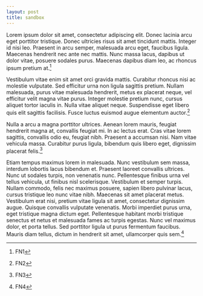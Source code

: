 ```yaml
---
layout: post
title: sandbox
---
```


Lorem ipsum dolor sit amet, consectetur adipiscing elit. Donec lacinia arcu eget porttitor tristique. Donec ultricies risus sit amet tincidunt mattis. Integer id nisi leo. Praesent in arcu semper, malesuada arcu eget, faucibus ligula. Maecenas hendrerit nec ante nec mattis. Nunc massa lacus, dapibus ut dolor vitae, posuere sodales purus. Maecenas dapibus diam leo, ac rhoncus ipsum pretium at.[^1]

Vestibulum vitae enim sit amet orci gravida mattis. Curabitur rhoncus nisi ac molestie vulputate. Sed efficitur urna non ligula sagittis pretium. Nullam malesuada, purus vitae malesuada hendrerit, metus ex placerat neque, vel efficitur velit magna vitae purus. Integer molestie pretium nunc, cursus aliquet tortor iaculis in. Nulla vitae aliquet neque. Suspendisse eget libero quis elit sagittis facilisis. Fusce luctus euismod augue elementum auctor.[^2]

Nulla a arcu a magna porttitor ultrices. Aenean lorem mauris, feugiat hendrerit magna at, convallis feugiat mi. In ac lectus erat. Cras vitae lorem sagittis, convallis odio eu, feugiat nibh. Praesent a accumsan nisi. Nam vitae vehicula massa. Curabitur purus ligula, bibendum quis libero eget, dignissim placerat felis.[^3]

Etiam tempus maximus lorem in malesuada. Nunc vestibulum sem massa, interdum lobortis lacus bibendum et. Praesent laoreet convallis ultrices. Nunc ut sodales turpis, non venenatis nunc. Pellentesque finibus urna vel tellus vehicula, ut finibus nisl scelerisque. Vestibulum et semper turpis. Nullam commodo, felis nec maximus posuere, sapien libero pulvinar lacus, cursus tristique leo nunc vitae nibh. Maecenas sit amet placerat metus. Vestibulum erat nisi, pretium vitae ligula sit amet, consectetur dignissim augue. Quisque convallis vulputate venenatis. Morbi imperdiet purus urna, eget tristique magna dictum eget. Pellentesque habitant morbi tristique senectus et netus et malesuada fames ac turpis egestas. Nunc vel maximus dolor, et porta tellus. Sed porttitor ligula ut purus fermentum faucibus. Mauris diam tellus, dictum in hendrerit sit amet, ullamcorper quis sem.[^4]

[^1]: FN1
[^2]: FN2
[^3]: FN3
[^4]: FN4
